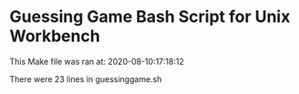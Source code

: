# Guessing Game Bash Script for Unix Workbench
This Make file was ran at: 2020-08-10:17:18:12

There were 23 lines in guessinggame.sh

